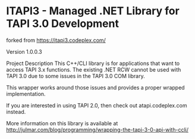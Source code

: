 # ITAPI3 - Managed .NET Library for TAPI 3.0 Development

forked from https://itapi3.codeplex.com/

Version 1.0.0.3

Project Description
This C++/CLI library is for applications that want to access TAPI 3.x functions. The existing .NET RCW cannot be used with TAPI 3.0 due to some issues in the TAPI 3.0 COM library.

This wrapper works around those issues and provides a proper wrapped implementation.

If you are interested in using TAPI 2.0, then check out atapi.codeplex.com instead.

More information on this library is available at http://julmar.com/blog/programming/wrapping-the-tapi-3-0-api-with-ccli/
